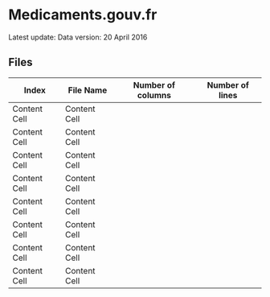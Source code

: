 # Medicaments.gouv.fr
Latest update: 
Data version: 20 April 2016


## Files

| Index  | File Name | Number of columns | Number of lines | 
| ------------- | ------------- |-------------|-------------|
| Content Cell  | Content Cell  | | |
| Content Cell  | Content Cell  | | |
| Content Cell  | Content Cell  | | |
| Content Cell  | Content Cell  | | |
| Content Cell  | Content Cell  | | |
| Content Cell  | Content Cell  | | |
| Content Cell  | Content Cell  | | |
| Content Cell  | Content Cell  | | |

